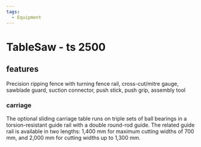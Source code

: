```yaml
---
tags:
  - Equipment
---
```


# TableSaw -  ts 2500

## features
Precision ripping fence with turning fence rail, cross-cut/mitre gauge, sawblade guard, suction connector, push stick, push grip, assembly tool

### carriage 

The optional sliding carriage table runs on triple sets of ball bearings in a torsion-resistant guide rail with a double round-rod guide. The related guide rail is available in two lengths: 1,400 mm for maximum cutting widths of 700 mm, and 2,000 mm for cutting widths up to 1,300 mm.
